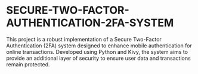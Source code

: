 # SECURE-TWO-FACTOR-AUTHENTICATION-2FA-SYSTEM
This project is a robust implementation of a Secure Two-Factor Authentication (2FA) system designed to enhance mobile authentication for online transactions. Developed using Python and Kivy, the system aims to provide an additional layer of security to ensure user data and transactions remain protected.
